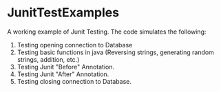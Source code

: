 # JunitTestExamples
A working example of Junit Testing. The code simulates the following:

1. Testing opening connection to Database
2. Testing basic functions in java (Reversing strings, generating random strings, addition, etc.)
3. Testing Junit "Before" Annotation.
4. Testing Junit "After" Annotation.
5. Testing closing connection to Database.

